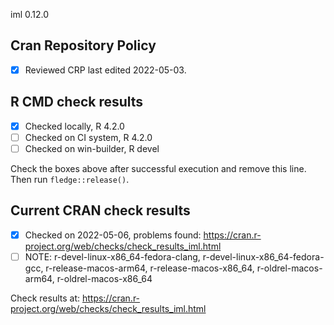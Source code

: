 iml 0.12.0

## Cran Repository Policy

- [x] Reviewed CRP last edited 2022-05-03.

## R CMD check results

- [x] Checked locally, R 4.2.0
- [ ] Checked on CI system, R 4.2.0
- [ ] Checked on win-builder, R devel

Check the boxes above after successful execution and remove this line. Then run `fledge::release()`.

## Current CRAN check results

- [x] Checked on 2022-05-06, problems found: https://cran.r-project.org/web/checks/check_results_iml.html
- [ ] NOTE: r-devel-linux-x86_64-fedora-clang, r-devel-linux-x86_64-fedora-gcc, r-release-macos-arm64, r-release-macos-x86_64, r-oldrel-macos-arm64, r-oldrel-macos-x86_64

Check results at: https://cran.r-project.org/web/checks/check_results_iml.html
